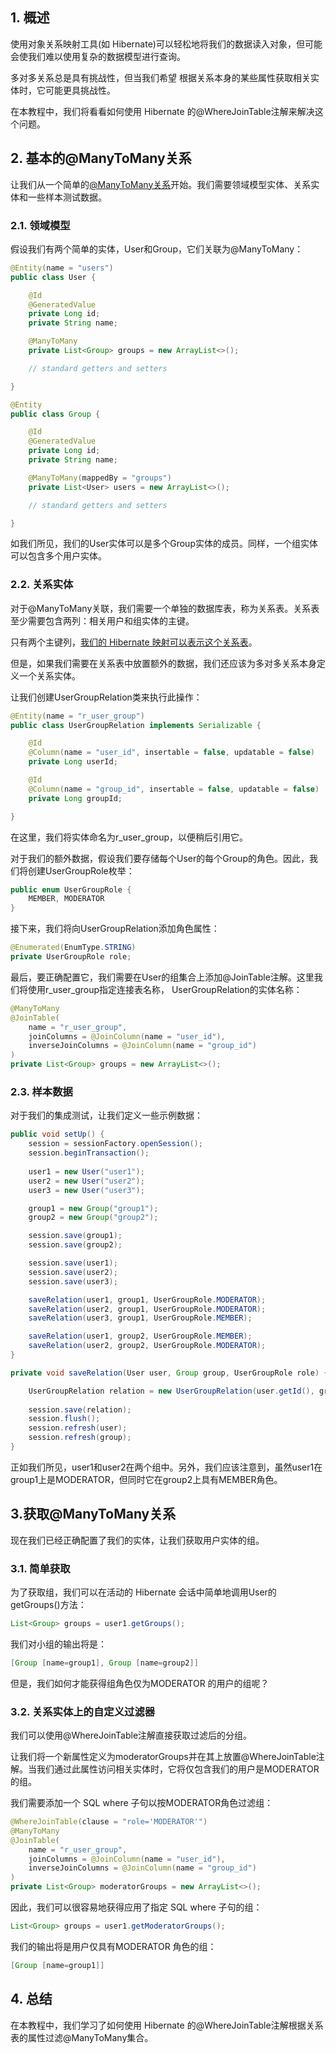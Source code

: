 ## 1. 概述

使用对象关系映射工具(如 Hibernate)可以轻松地将我们的数据读入对象，但可能会使我们难以使用复杂的数据模型进行查询。

多对多关系总是具有挑战性，但当我们希望 根据关系本身的某些属性获取相关实体时，它可能更具挑战性。

在本教程中，我们将看看如何使用 Hibernate 的@WhereJoinTable注解来解决这个问题。

## 2. 基本的@ManyToMany关系

让我们从一个简单的[@ManyToMany关系](https://www.baeldung.com/jpa-many-to-many)开始。我们需要领域模型实体、关系实体和一些样本测试数据。

### 2.1. 领域模型

假设我们有两个简单的实体，User和Group，它们关联为@ManyToMany：

```java
@Entity(name = "users")
public class User {

    @Id
    @GeneratedValue
    private Long id;
    private String name;

    @ManyToMany
    private List<Group> groups = new ArrayList<>();

    // standard getters and setters

}

@Entity
public class Group {

    @Id
    @GeneratedValue
    private Long id;
    private String name;

    @ManyToMany(mappedBy = "groups")
    private List<User> users = new ArrayList<>();

    // standard getters and setters

}

```

如我们所见，我们的User实体可以是多个Group实体的成员。同样，一个组实体可以包含多个用户实体。

### 2.2. 关系实体

对于@ManyToMany关联，我们需要一个单独的数据库表，称为关系表。关系表至少需要包含两列：相关用户和组实体的主键。

只有两个主键列，[我们的 Hibernate 映射可以表示这个关系表](https://www.baeldung.com/hibernate-many-to-many)。

但是，如果我们需要在关系表中放置额外的数据，我们还应该为多对多关系本身定义一个关系实体。

让我们创建UserGroupRelation类来执行此操作：

```java
@Entity(name = "r_user_group")
public class UserGroupRelation implements Serializable {

    @Id
    @Column(name = "user_id", insertable = false, updatable = false)
    private Long userId;

    @Id
    @Column(name = "group_id", insertable = false, updatable = false)
    private Long groupId;

}

```

在这里，我们将实体命名为r_user_group，以便稍后引用它。

对于我们的额外数据，假设我们要存储每个User的每个Group的角色。因此，我们将创建UserGroupRole枚举：

```java
public enum UserGroupRole {
    MEMBER, MODERATOR
}

```

接下来，我们将向UserGroupRelation添加角色属性：

```java
@Enumerated(EnumType.STRING)
private UserGroupRole role;

```

最后，要正确配置它，我们需要在User的组集合上添加@JoinTable注解。这里我们将使用r_user_group指定连接表名称， UserGroupRelation的实体名称：

```java
@ManyToMany
@JoinTable(
    name = "r_user_group",
    joinColumns = @JoinColumn(name = "user_id"),
    inverseJoinColumns = @JoinColumn(name = "group_id")
)
private List<Group> groups = new ArrayList<>();

```

### 2.3. 样本数据

对于我们的集成测试，让我们定义一些示例数据：

```java
public void setUp() {
    session = sessionFactory.openSession();
    session.beginTransaction();
    
    user1 = new User("user1");
    user2 = new User("user2");
    user3 = new User("user3");

    group1 = new Group("group1");
    group2 = new Group("group2");

    session.save(group1);
    session.save(group2);

    session.save(user1);
    session.save(user2);
    session.save(user3);

    saveRelation(user1, group1, UserGroupRole.MODERATOR);
    saveRelation(user2, group1, UserGroupRole.MODERATOR);
    saveRelation(user3, group1, UserGroupRole.MEMBER);

    saveRelation(user1, group2, UserGroupRole.MEMBER);
    saveRelation(user2, group2, UserGroupRole.MODERATOR);
}

private void saveRelation(User user, Group group, UserGroupRole role) {

    UserGroupRelation relation = new UserGroupRelation(user.getId(), group.getId(), role);
    
    session.save(relation);
    session.flush();
    session.refresh(user);
    session.refresh(group);
}
```

正如我们所见，user1和user2在两个组中。另外，我们应该注意到，虽然user1在group1上是MODERATOR，但同时它在group2上具有MEMBER角色。

## 3.获取@ManyToMany关系

现在我们已经正确配置了我们的实体，让我们获取用户实体的组。

### 3.1. 简单获取

为了获取组，我们可以在活动的 Hibernate 会话中简单地调用User的getGroups()方法：

```java
List<Group> groups = user1.getGroups();

```

我们对小组的输出将是：

```java
[Group [name=group1], Group [name=group2]]    

```

但是，我们如何才能获得组角色仅为MODERATOR 的用户的组呢？

### 3.2. 关系实体上的自定义过滤器

我们可以使用@WhereJoinTable注解直接获取过滤后的分组。

让我们将一个新属性定义为moderatorGroups并在其上放置@WhereJoinTable注解。当我们通过此属性访问相关实体时，它将仅包含我们的用户是MODERATOR 的组。

我们需要添加一个 SQL where 子句以按MODERATOR角色过滤组：

```java
@WhereJoinTable(clause = "role='MODERATOR'")
@ManyToMany
@JoinTable(
    name = "r_user_group",
    joinColumns = @JoinColumn(name = "user_id"),
    inverseJoinColumns = @JoinColumn(name = "group_id")
)
private List<Group> moderatorGroups = new ArrayList<>();

```

因此，我们可以很容易地获得应用了指定 SQL where 子句的组：

```java
List<Group> groups = user1.getModeratorGroups();

```

我们的输出将是用户仅具有MODERATOR 角色的组：

```java
[Group [name=group1]]

```

## 4. 总结

在本教程中，我们学习了如何使用 Hibernate 的@WhereJoinTable注解根据关系表的属性过滤@ManyToMany集合。